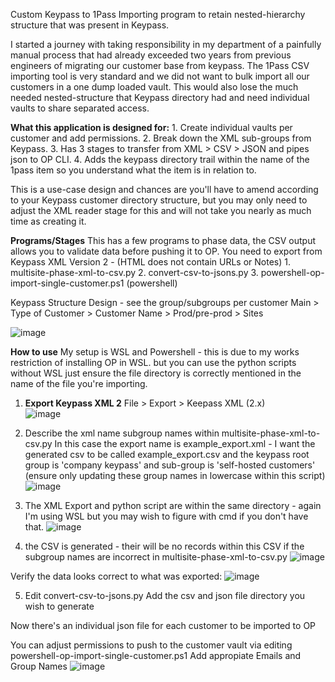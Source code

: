 Custom Keypass to 1Pass Importing program to retain nested-hierarchy structure that was present in Keypass.

I started a journey with taking responsibility in my department of a painfully manual process that had already exceeded two years from previous engineers of migrating our customer base from keypass. 
The 1Pass CSV importing tool is very standard and we did not want to bulk import all our customers in a one dump loaded vault. This would also lose the much needed nested-structure that Keypass directory had and need individual vaults to share separated access.

**What this application is designed for:**
	1. Create individual vaults per customer and add permissions.
	2. Break down the XML sub-groups from Keypass.
	3. Has 3 stages to transfer from XML > CSV > JSON and pipes json to OP CLI. 
	4. Adds the keypass directory trail within the name of the 1pass item so you understand what the item is in relation to.
 
This is a use-case design and chances are you'll have to amend according to your Keypass customer directory structure, but you may only need to adjust the XML reader stage for this and will not take you nearly as much time as creating it.

**Programs/Stages**
This has a few programs to phase data, the CSV output allows you to validate data before pushing it to OP.  You need to export from Keypass XML Version 2 - (HTML does not contain URLs or Notes)
	1. multisite-phase-xml-to-csv.py
	2. convert-csv-to-jsons.py
	3. powershell-op-import-single-customer.ps1 (powershell)
 
Keypass Structure Design -
see the group/subgroups per customer
Main > Type of Customer > Customer Name > Prod/pre-prod > Sites
 
 ![image](https://github.com/user-attachments/assets/4c2f3f84-1221-49af-82dd-c721dcb50ba9)
 
**How to use**
My setup is WSL and Powershell - this is due to my works restriction of installing OP in WSL. 
but you can use the python scripts without WSL just ensure the file directory is correctly mentioned in the name of the file you're importing.

1. **Export Keypass XML 2**
File > Export > Keepass XML (2.x)  
 ![image](https://github.com/user-attachments/assets/07cb603e-83cf-434c-bdf3-0d82eead3992)

2. Describe the xml name subgroup names within multisite-phase-xml-to-csv.py 
In this case the export name is example_export.xml - I want the generated csv to be called example_export.csv and the keypass root group is 'company keypass' and sub-group is 'self-hosted customers' (ensure only updating these group names in lowercase within this script)
![image](https://github.com/user-attachments/assets/b9ce8831-f740-4fc6-9dd8-e845535fb46b)

3. The XML Export and python script are within the same directory - again I'm using WSL but you may wish to figure with cmd if you don't have that. 
![image](https://github.com/user-attachments/assets/0f3425fe-a27f-45f3-82d7-5ec3801b0db2)

4. the CSV is generated - their will be no records within this CSV if the subgroup names are incorrect in multisite-phase-xml-to-csv.py
![image](https://github.com/user-attachments/assets/9b712cd3-1529-4e1f-b7b4-beea902e9e42)

Verify the data looks correct to what was exported:
![image](https://github.com/user-attachments/assets/a91fa0cb-f366-4a1a-871a-e854349d9616)

5. Edit convert-csv-to-jsons.py
Add the csv and json file directory you wish to generate 

Now there's an individual json file for each customer to be imported to OP

You can adjust permissions to push to the customer vault via editing powershell-op-import-single-customer.ps1
Add appropiate Emails and Group Names 
![image](https://github.com/user-attachments/assets/61684688-c9ee-4dca-aa81-97b2ec85727e)

